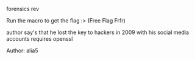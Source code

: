 forensics rev

Run the macro to get the flag :> (Free Flag Frfr)

author say's that he lost the key to hackers in 2009 with his social media accounts requires openssl

Author: alia5
